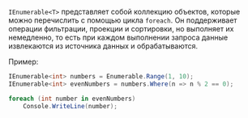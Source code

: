 `IEnumerable<T>` представляет собой коллекцию объектов, которые можно перечислить с помощью цикла `foreach`. Он поддерживает операции фильтрации, проекции и сортировки, но выполняет их немедленно, то есть при каждом выполнении запроса данные извлекаются из источника данных и обрабатываются. 

Пример:
```c#
IEnumerable<int> numbers = Enumerable.Range(1, 10);
IEnumerable<int> evenNumbers = numbers.Where(n => n % 2 == 0);

foreach (int number in evenNumbers)
    Console.WriteLine(number);
```